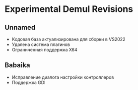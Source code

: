 # Experimental Demul Revisions

## Unnamed

- Кодовая база актуализирована для сборки в VS2022
- Удалена система плагинов
- Ограниченная поддержка X64

## Babaika

- Исправление диалога настройки контроллеров
- Поддержка GDI
